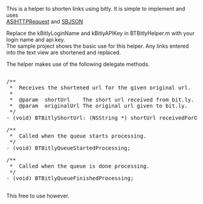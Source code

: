 <p> This is a helper to shorten links using bitly.  It is simple to implement and uses <br />
<a href="http://allseeing-i.com/ASIHTTPRequest/">ASIHTTPRequest</a> and <a href="https://github.com/stig/json-framework">SBJSON</a>
</p>

<p> Replace the kBitlyLoginName and kBitlyAPIKey in BTBitlyHelper.m with your login name and api key. <br />
The sample project shows the basic use for this helper.  Any links entered into the text view are shortened and replaced.</p>

<p> The helper makes use of the following delegate methods.

<pre>

/**
 *  Receives the shortened url for the given original url.
 *
 *  @param  shortUrl    The short url received from bit.ly.
 *  @param  originalUrl The original url given to bit.ly.
 */
- (void) BTBitlyShortUrl: (NSString *) shortUrl receivedForOriginalUrl: (NSString *) originalUrl;

/**
 *  Called when the queue starts processing.
 */
- (void) BTBitlyQueueStartedProcessing;

/**
 *  Called when the queue is done processing.
 */
- (void) BTBitlyQueueFinishedProcessing;

</pre>

</p>

<p> This free to use however.</p>
